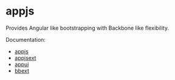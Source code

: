 ﻿
# appjs

Provides Angular like bootstrapping with Backbone like flexibility.

Documentation:
* [appjs](/appjs.ui/scripts/appjs)
* [appjsext](/appjs.ui/scripts/appjsext)
* [appui](appjs.ui/scripts/appui)
* [bbext](appjs.ui/scripts/bbext)
